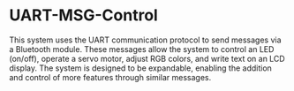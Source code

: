 # UART-MSG-Control
This system uses the UART communication protocol to send messages via a Bluetooth module. These messages allow the system to control an LED (on/off), operate a servo motor, adjust RGB colors, and write text on an LCD display. The system is designed to be expandable, enabling the addition and control of more features through similar messages.
